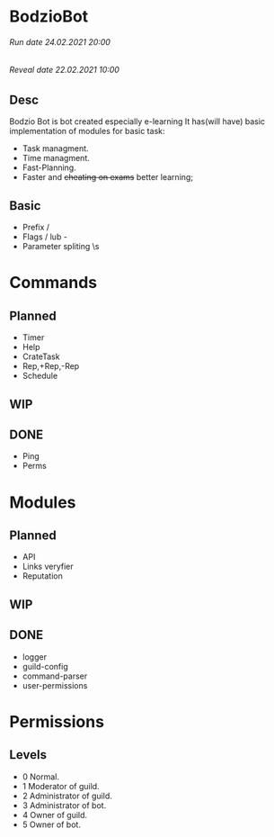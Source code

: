 # BodzioBot

###### Run date 24.02.2021 20:00
###### Reveal date 22.02.2021 10:00
## Desc
Bodzio Bot is bot created especially e-learning
It has(will have) basic implementation of modules for basic task:
- Task managment.
- Time managment.
- Fast-Planning.
- Faster and ~~cheating on exams~~ better learning;

## Basic
- Prefix /
- Flags / lub -
- Parameter spliting \s

# Commands

## Planned
- Timer
- Help
- CrateTask
- Rep,+Rep,-Rep
- Schedule

## WIP 
## DONE
- Ping
- Perms

# Modules

## Planned
- API
- Links veryfier
- Reputation

## WIP 

## DONE
- logger
- guild-config
- command-parser
- user-permissions


# Permissions
## Levels
- 0 Normal.
- 1 Moderator of guild.
- 2 Administrator of guild.
- 3 Administrator of bot.
- 4 Owner of guild.
- 5 Owner of bot.
